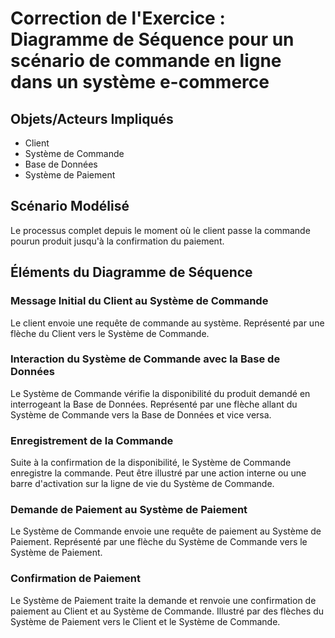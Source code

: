 # Correction de l'Exercice : Diagramme de Séquence pour un scénario de commande en ligne dans un système e-commerce

## Objets/Acteurs Impliqués
- Client
- Système de Commande
- Base de Données
- Système de Paiement

## Scénario Modélisé
Le processus complet depuis le moment où le client passe la commande pourun produit jusqu'à la confirmation du paiement.

## Éléments du Diagramme de Séquence

### Message Initial du Client au Système de Commande
Le client envoie une requête de commande au système.
Représenté par une flèche du Client vers le Système de Commande.

### Interaction du Système de Commande avec la Base de Données
Le Système de Commande vérifie la disponibilité du produit demandé en interrogeant la Base de Données.
Représenté par une flèche allant du Système de Commande vers la Base de Données et vice versa.

### Enregistrement de la Commande
Suite à la confirmation de la disponibilité, le Système de Commande enregistre la commande.
Peut être illustré par une action interne ou une barre d'activation sur la ligne de vie du Système de Commande.

### Demande de Paiement au Système de Paiement
Le Système de Commande envoie une requête de paiement au Système de Paiement.
Représenté par une flèche du Système de Commande vers le Système de Paiement.

### Confirmation de Paiement
Le Système de Paiement traite la demande et renvoie une confirmation de paiement au Client et au Système de Commande.
Illustré par des flèches du Système de Paiement vers le Client et le Système de Commande.